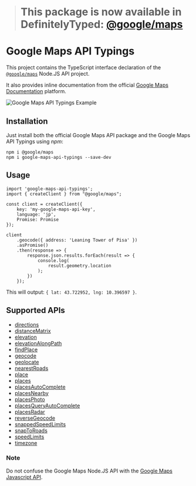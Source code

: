 > # This package is now available in DefinitelyTyped: [@google/maps](https://github.com/DefinitelyTyped/DefinitelyTyped/tree/master/types/google__maps)

# Google Maps API Typings

This project contains the TypeScript interface declaration of the [`@google/maps`](https://github.com/googlemaps/google-maps-services-js) Node.JS API project.

It also provides inline documentation from the official [Google Maps Documentation](https://developers.google.com/maps/documentation/) platform.

![Google Maps API Typings Example](https://raw.githubusercontent.com/indrimuska/google-maps-api-typings/master/google-maps-api-typings.gif)

## Installation

Just install both the official Google Maps API package and the Google Maps API Typings using *npm*:

```
npm i @google/maps
npm i google-maps-api-typings --save-dev
```

## Usage

```
import 'google-maps-api-typings';
import { createClient } from "@google/maps";

const client = createClient({
    key: 'my-google-maps-api-key',
    language: 'jp',
    Promise: Promise
});

client
    .geocode({ address: 'Leaning Tower of Pisa' })
    .asPromise()
    .then(response => {
        response.json.results.forEach(result => {
            console.log(
                result.geometry.location
            );
        })
    });
```

This will output: `{ lat: 43.722952, lng: 10.396597 }`.

## Supported APIs

 - [directions](https://developers.google.com/maps/documentation/directions/intro)
 - [distanceMatrix](https://developers.google.com/maps/documentation/distance-matrix/intro)
 - [elevation](https://developers.google.com/maps/documentation/elevation/intro)
 - [elevationAlongPath](https://developers.google.com/maps/documentation/elevation/intro)
 - [findPlace](https://developers.google.com/places/web-service/search#FindPlaceRequests)
 - [geocode](https://developers.google.com/maps/documentation/geocoding/intro#GeocodingRequests)
 - [geolocate](https://developers.google.com/maps/documentation/geolocation/intro)
 - [nearestRoads](https://developers.google.com/maps/documentation/roads/nearest)
 - [place](https://developers.google.com/places/web-service/details)
 - [places](https://developers.google.com/places/web-service/search#TextSearchRequests)
 - [placesAutoComplete](https://developers.google.com/places/web-service/autocomplete)
 - [placesNearby](https://developers.google.com/places/web-service/search#PlaceSearchRequests)
 - [placesPhoto](https://developers.google.com/places/web-service/photos)
 - [placesQueryAutoComplete](https://developers.google.com/places/web-service/query)
 - [placesRadar](https://developers.google.com/places/web-service/search#RadarSearchRequests)
 - [reverseGeocode](https://developers.google.com/maps/documentation/geocoding/intro#ReverseGeocoding)
 - [snappedSpeedLimits](https://developers.google.com/maps/documentation/roads/speed-limits)
 - [snapToRoads](https://developers.google.com/maps/documentation/roads/snap)
 - [speedLimits](https://developers.google.com/maps/documentation/roads/speed-limits)
 - [timezone](https://developers.google.com/maps/documentation/timezone/intro)

### Note

Do not confuse the Google Maps Node.JS API with the [Google Maps Javascript API](https://developers.google.com/maps/documentation/javascript).
